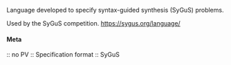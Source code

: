 Language developed to specify syntax-guided synthesis (SyGuS) problems.

Used by the SyGuS competition.
https://sygus.org/language/

#### Meta
:: no PV
:: Specification format
:: SyGuS